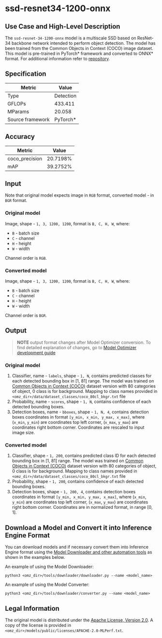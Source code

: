 # ssd-resnet34-1200-onnx

## Use Case and High-Level Description

The `ssd-resnet-34-1200-onnx` model is a multiscale SSD based on ResNet-34 backbone network intended to perform object detection. The model has been trained from the Common Objects in Context (COCO) image dataset. This model is pre-trained in PyTorch\* framework and converted to ONNX\* format. For additional information refer to [repository](https://github.com/mlcommons/inference/tree/master/vision/classification_and_detection).

## Specification

| Metric            | Value         |
|-------------------|---------------|
| Type              | Detection     |
| GFLOPs            | 433.411       |
| MParams           | 20.058        |
| Source framework  | PyTorch\*     |

## Accuracy

| Metric         | Value    |
| -------------- | -------- |
| coco_precision | 20.7198% |
| mAP            | 39.2752%	|

## Input

Note that original model expects image in `RGB` format, converted model - in `BGR` format.

### Original model

Image, shape - `1, 3, 1200, 1200`, format is `B, C, H, W`, where:

- `B` - batch size
- `C` - channel
- `H` - height
- `W` - width

Channel order is `RGB`.

### Converted model

Image, shape - `1, 3, 1200, 1200`, format is `B, C, H, W`, where:

- `B` - batch size
- `C` - channel
- `H` - height
- `W` - width

Channel order is `BGR`.

## Output

> **NOTE** output format changes after Model Optimizer conversion. To find detailed explanation of changes, go to [Model Optimizer development guide](https://docs.openvinotoolkit.org/latest/_docs_MO_DG_prepare_model_convert_model_tf_specific_Convert_Object_Detection_API_Models.html)

### Original model

1. Classifier, name - `labels`, shape - `1, N`, contains predicted classes for each detected bounding box in [1, 81] range. The model was trained on [Common Objects in Context (COCO)](https://cocodataset.org/#home) dataset version with 80 categories of object,  0 class is for background. Mapping to class names provided in `<omz_dir>/data/dataset_classes/coco_80cl_bkgr.txt` file
2. Probability, name - `scores`, shape - `1, N`, contains confidence of each detected bounding boxes.
3. Detection boxes, name - `bboxes`, shape - `1, N, 4`, contains detection boxes coordinates in format `[y_min, x_min, y_max, x_max]`, where (`x_min`, `y_min`)  are coordinates top left corner, (`x_max`, `y_max`) are coordinates right bottom corner. Coordinates are rescaled to input image size.

### Converted model

1. Classifier, shape - `1, 200`, contains predicted class ID for each detected bounding box in [1, 81] range. The model was trained on [Common Objects in Context (COCO)](https://cocodataset.org/#home) dataset version with 80 categories of object, 0 class is for background. Mapping to class names provided in `<omz_dir>/data/dataset_classes/coco_80cl_bkgr.txt` file
2. Probability, shape - `1, 200`, contains confidence of each detected bounding boxes.
3. Detection boxes, shape - `1, 200, 4`, contains detection boxes coordinates in format `[y_min, x_min, y_max, x_max]`, where (`x_min`, `y_min`)  are coordinates top left corner, (`x_max`, `y_max`) are coordinates right bottom corner. Coordinates are in normalized format, in range [0, 1].

## Download a Model and Convert it into Inference Engine Format

You can download models and if necessary convert them into Inference Engine format using the [Model Downloader and other automation tools](../../../tools/downloader/README.md) as shown in the examples below.

An example of using the Model Downloader:
```
python3 <omz_dir>/tools/downloader/downloader.py --name <model_name>
```

An example of using the Model Converter:
```
python3 <omz_dir>/tools/downloader/converter.py --name <model_name>
```

## Legal Information

The original model is distributed under the
[Apache License, Version 2.0](https://raw.githubusercontent.com/mlcommons/inference/master/LICENSE.md).
A copy of the license is provided in `<omz_dir>/models/public/licenses/APACHE-2.0-MLPerf.txt`.
